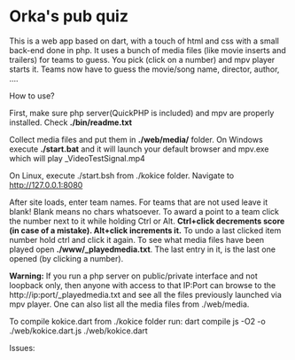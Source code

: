 # Orka's pub quiz

This is a web app based on dart, with a touch of html and css with a small back-end done in php.
It uses a bunch of media files (like movie inserts and trailers) for teams to guess.
You pick (click on a number) and mpv player starts it. Teams now have to guess the movie/song name, director, author, ....

How to use?

First, make sure php server(QuickPHP is included) and mpv are properly installed. Check **./bin/readme.txt**

Collect media files and put them in **./web/media/** folder.
On Windows execute **./start.bat** and it will launch your default browser and mpv.exe which will play _VideoTestSignal.mp4

On Linux, execute ./start.bsh from ./kokice folder.
Navigate to http://127.0.0.1:8080

After site loads, enter team names. For teams that are not used leave it blank!
Blank means no chars whatsoever. To award a point to a team click the number next to it while
holding Ctrl or Alt. **Ctrl+click decrements score (in case of a mistake). Alt+click increments it.**
To undo a last clicked item number hold ctrl and click it again.
To see what media files have been played open  **./www/_playedmedia.txt**.
The last entry in it, is the last one opened (by clicking a number).

**Warning:**
If you run a php server on public/private interface and not loopback only, then anyone
with access to that IP:Port can browse to the http://ip:port/_playedmedia.txt and see 
all the files previously launched via mpv player.
One can also list all the media files from ./web/media.

To compile kokice.dart from ./kokice folder run:
dart compile js -O2 -o ./web/kokice.dart.js ./web/kokice.dart

Issues: